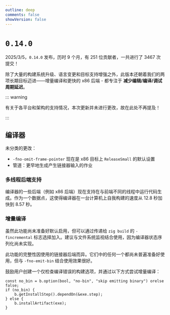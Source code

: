 ```yaml
---
outline: deep
comments: false
showVersion: false
---
```


# `0.14.0`

2025/3/5，`0.14.0` 发布，历时 9 个月，有 251 位贡献者，一共进行了 3467 次提交！

除了大量的构建系统升级、语言变更和目标支持增强之外，此版本还朝着我们的两项长期目标迈进——增量编译和更快的 x86 后端 - 都专注于 **减少编辑/编译/调试周期延迟**。

::: warning

有关于各平台和架构的支持情况，本次更新并未进行更改，故在此处不再提及！

:::

## 编译器

未分类的更改：

- `-fno-omit-frame-pointer` 现在是 x86 目标上 `ReleaseSmall` 的默认设置
- 管道：更早地生成产生链接器输入的作业

### 多线程后端支持

编译器的一些后端（例如 x86 后端）现在支持在与前端不同的线程中运行代码生成。作为一个数据点，这使得编译器在一台计算机上自我构建的速度从 12.8 秒加快到 8.57 秒。

### 增量编译

虽然此功能尚未准备好默认启用，但可以通过传递给 `zig build` 的 `-fincremental` 标志选择加入。建议与文件系统监视结合使用，因为编译器状态序列化尚未实现。

此功能的完整性因使用的链接器后端而异。它们中的任何一个都尚未普遍准备好使用，但与 `-fno-emit-bin` 结合使用效果很好。

鼓励用户创建一个仅检查编译错误的构建选项，并通过以下方式尝试增量编译：

```zig
const no_bin = b.option(bool, "no-bin", "skip emitting binary") orelse false;
if (no_bin) {
    b.getInstallStep().dependOn(&exe.step);
} else {
    b.installArtifact(exe);
}
```
